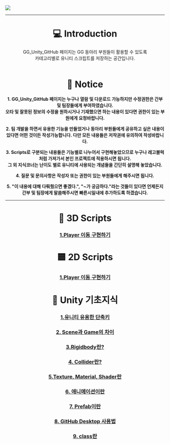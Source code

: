 <img src="https://capsule-render.vercel.app/api?type=Rounded&color=auto&height=300&section=header&text=GG%20Unity%20GitHub&fontSize=95" />
 

<div align = "center">


 ---
 
 # 💻 Introduction
  GG_Unity_GitHub 페이지는 GG 동아리 부원들이 활용할 수 있도록 <br>카테고리별로 유니티 스크립트를 저장하는 공간입니다.<br><br>

# 📣 Notice

<t>**1. GG_Unity_GitHub 페이지는 누구나 열람 및 다운로드 가능하지만 수정권한은 간부 및 팀장들에게 부여하였습니다.
   <br>오타 및 잘못된 정보의 수정을 원하시거나 기재했으면 하는 내용이 있다면 권한이 있는 부원에게 요청바랍니다.**

<t>**2. 팀 개발을 하면서 유용한 기능을 만들었거나 동아리 부원들에게 공유하고 싶은 내용이 있다면 어떤 것이든 작성가능합니다.
   다만 모든 내용들은 저작권에 유의하여 작성바랍니다.**

<t>**3. Scripts로 구분되는 내용들은 기능별로 나누어서 구현해놓았으므로 누구나 레고블럭처럼 가져가서 본인 프로젝트에 적용하시면 됩니다.
   <br>그 외 지식코너는 난이도 별로 유니티에 사용되는 개념들을 간단히 설명해 놓았습니다.**

<t>**4. 질문 및 문의사항은 작성자 또는 권한이 있는 부원들에게 해주시면 됩니다.**

<t>**5. "이 내용에 대해 다뤄줬으면 좋겠다.", "~가 궁금하다."라는 것들이 있다면 언제든지 간부 및 팀장에게 말씀해주시면 빠른시일내에 추가하도록 하겠습니다.**

---

 # 🧊 3D Scripts 
 ### [1.Player 이동 구현하기](https://github.com/starhome7/GG_Unity_GitHub/blob/main/3D%20Scripts/1.%20Player%20%EC%9D%B4%EB%8F%99%20%EA%B5%AC%ED%98%84%ED%95%98%EA%B8%B0/1.%20Player%20%EC%9D%B4%EB%8F%99%20%EA%B5%AC%ED%98%84%ED%95%98%EA%B8%B0.md)
 


# 🟦 2D Scripts
 ### [1.Player 이동 구현하기](https://github.com/starhome7/GG_Unity_GitHub/blob/8c9bf11334254ad264210f982685f37da28f9963/2D%20Scripts/1.%20Player%20%EC%9D%B4%EB%8F%99%20%EA%B5%AC%ED%98%84%ED%95%98%EA%B8%B0/1.%20Player%20%EC%9D%B4%EB%8F%99%20%EA%B5%AC%ED%98%84%ED%95%98%EA%B8%B0.md)
 




 # 📝 Unity 기초지식
  ### [1.유니티 유용한 단축키](https://github.com/starhome7/GG_Unity_GitHub/blob/dcb1ecd0655f4d645dca62a71181181df2947943/Unity_Basic/1.%EC%9C%A0%EB%8B%88%ED%8B%B0%20%EC%9C%A0%EC%9A%A9%ED%95%9C%20%EB%8B%A8%EC%B6%95%ED%82%A4/1.%EC%9C%A0%EB%8B%88%ED%8B%B0%20%EC%9C%A0%EC%9A%A9%ED%95%9C%20%EB%8B%A8%EC%B6%95%ED%82%A4.md)
  ### [2. Scene과 Game의 차이 ](https://github.com/starhome7/GG_Unity_GitHub/blob/eeac98ba3204e4a8af483753fac4a164807dead5/Unity_Basic/2.%20Scene%EA%B3%BC%20Game%EC%9D%98%20%EC%B0%A8%EC%9D%B4/2.%20Scene%EA%B3%BC%20Game%EC%9D%98%20%EC%B0%A8%EC%9D%B4.md)
  ### [3.Rigidbody란?](https://github.com/starhome7/GG_Unity_GitHub/blob/813796fbaa390228a2592245b372896aa8643f82/Unity_Basic/3.Rigidbody%EB%9E%80/3.Rigidbody%EB%9E%80.md)
  ### [4. Collider란?](https://github.com/starhome7/GG_Unity_GitHub/blob/23bbe2c11cb8a7188b5cc231cce8524cdfbcdd3c/Unity_Basic/4.%20Collider%EB%9E%80/4.%20Collider%EB%9E%80.md)
  ### [5.Texture, Material, Shader란](https://github.com/starhome7/GG_Unity_GitHub/blob/main/Unity_Basic/5.%20Texture%2C%20Material%2C%20Shader%EB%9E%80/5.%20Texture%2C%20Material%2C%20Shader%EB%9E%80.md)
  ### [6. 애니메이션이란](https://github.com/starhome7/GG_Unity_GitHub/blob/main/Unity_Basic/6.%20%EC%95%A0%EB%8B%88%EB%A9%94%EC%9D%B4%EC%85%98%EC%9D%B4%EB%9E%80/6.%20%EC%95%A0%EB%8B%88%EB%A9%94%EC%9D%B4%EC%85%98%EC%9D%B4%EB%9E%80.md)
   ### [7. Prefab이란](https://github.com/starhome7/GG_Unity_GitHub/blob/main/Unity_Basic/7.Prefab%EC%9D%B4%EB%9E%80/7.%20Prefab%EC%9D%B4%EB%9E%80.md)
   ### [8. GitHub Desktop 사용법](https://github.com/starhome7/GG_Unity_GitHub/blob/main/Unity_Basic/8.%20GitHub%20Desktop%20%EC%82%AC%EC%9A%A9%EB%B2%95/8.%20GitHub%20Desktop%20%EC%82%AC%EC%9A%A9%EB%B2%95.md)
### [9. class란](https://github.com/starhome7/GG_Unity_GitHub/blob/main/Unity_Basic/9.%20class%EB%9E%80/9.%20class%EB%9E%80.md)
</div>






  
